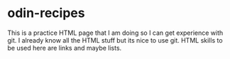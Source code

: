 # odin-recipes

This is a practice HTML page that I am doing so I can get experience with git. I already know all the HTML stuff but its nice to use git. HTML skills to be used here are links and maybe lists.

